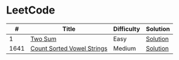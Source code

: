 # LeetCode

\# | Title | Difficulty | Solution
---|---|---|---
1 | <a href="https://leetcode.com/problems/two-sum/" target="_blank">Two Sum</a> | Easy | [Solution](Solutions/1.%20Two%20Sum)
1641 | [Count Sorted Vowel Strings](https://leetcode.com/problems/count-sorted-vowel-strings/) | Medium | [Solution](Solutions/1641.%20Count%20Sorted%20Vowel%20Strings)




